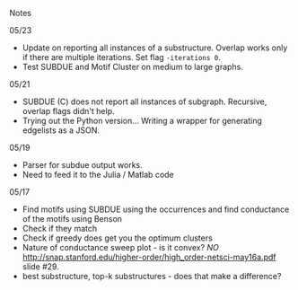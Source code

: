 Notes

05/23 
- Update on reporting all instances of a substructure. Overlap works only if there are multiple iterations. Set flag ```-iterations 0```. 
- Test SUBDUE and Motif Cluster on medium to large graphs.  

05/21 
- SUBDUE (C) does not report all instances of subgraph. Recursive, overlap flags didn't help.
- Trying out the Python version... Writing a wrapper for generating edgelists as a JSON. 

05/19
- Parser for subdue output works. 
- Need to feed it to the Julia / Matlab code

05/17
- Find motifs using SUBDUE using the occurrences and find conductance of the motifs using Benson
- Check if they match  
- Check if greedy does get you the optimum clusters 
- Nature of conductance sweep plot - is it convex? *NO* http://snap.stanford.edu/higher-order/high_order-netsci-may16a.pdf slide #29. 
- best substructure, top-k substructures - does that make a difference? 
